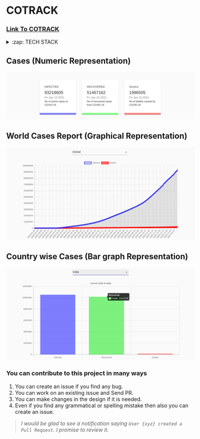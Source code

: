 # COTRACK

### [Link To COTRACK](https://clever-bhaskara-4239af.netlify.app/) 


<details>
  <summary>:zap: TECH STACK</summary>
  <br/>
  <div style="display:flex;justify-content:space-around">
  <img titlt="Vuejs" src="https://vuejs.org/images/logo.png" width="50px" height="50px"  style="margin-right:5px;"/>
  <img  title="Firebase" src="https://firebase.google.com/images/brand-guidelines/logo-vertical.png" width="50px" height="50px" style="margin-right:5px;" />
  <img  title="Gsap" src="https://richcontentdesign.com/wp-content/uploads/2019/10/greensock@2x.png" height="50px"  style="margin-right:5px;"/>
  <img title="Bootstrap"  src="https://obscureproblemsandgotchas.com/wp-content/uploads/2018/06/bootstrap-stack-e1530246058846.png" height="50px"  style="margin-right:5px;"/> 
</div>
</details>


## Cases (Numeric Representation)
![Home Page](https://raw.githubusercontent.com/jhabarsingh/COTRACK/master/public/Selectionshot_2021-01-15_17%3A58%3A49.png)


## World Cases Report (Graphical Representation)
![Login Page](https://github.com/jhabarsingh/COTRACK/blob/master/public/Selectionshot_2021-01-15_17:59:04.png?raw=true)

## Country wise Cases (Bar graph Representation) 
![country wise](https://raw.githubusercontent.com/jhabarsingh/COTRACK/master/public/Selectionshot_2021-01-15_17%3A59%3A24.png)

### You can contribute to this project in many ways
 1. You can create an issue if you find any bug.
 2. You can work on an existing issue and Send PR.
 3. You can make changes in the design if it is needed.
 4. Even if you find any grammatical or spelling mistake then also you can create an issue.

> *I would be glad to see a notification saying `User {xyz} created a Pull Request`.
I promise to review it.*
